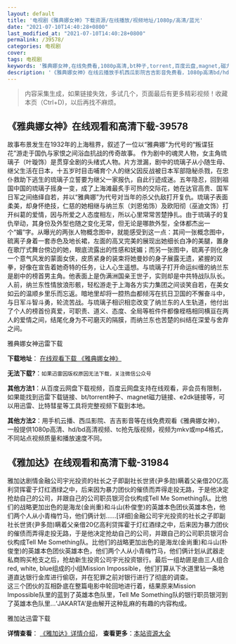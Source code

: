 ```yaml
---
layout: default
title: '电视剧《雅典娜女神》下载资源/在线播放/视频地址/1080p/高清/蓝光'
date: "2021-07-10T14:40:28+0800"
last_modified_at: "2021-07-10T14:40:28+0800"
permalink: /39578/
categories: 电视剧
cover:
tags: 电视剧
keywords: '雅典娜女神,在线免费看,1080p高清,bt种子,torrent,百度云盘,magnet,磁力链,迅雷下载资源'
description: '《雅典娜女神》在线云播放手机西瓜影院吉吉影音免费看，1080p高清bd/hd未删减完整版和tc抢先枪版，mkv/mp4格式，附带bt/torrent种子、magnet/磁力链、百度云盘、网盘资源迅雷下载链接'
---
```


>内容采集生成，如果链接失效，多试几个，页面最后有更多精彩视频！收藏本页（Ctrl+D)，以后再找不麻烦。


## 《雅典娜女神》在线观看和高清下载-39578

故事布景发生在1932年的上海租界，叙述了一位以“雅典娜&rdquo;为代号的“叛谍狂花”游走于国仇与家恨之间浴血抗战的传奇故事。 作为剧中的魂灵人物，女主角琉璃子（叶璇饰）是贯穿全剧的头绪式人物。片方泄漏，剧中的琉璃子从小随生母、继父生活在日本，十五岁时目击哺育个人的继父因反战被日本军部隐秘杀戮，在忠仆救助下逃生的琉璃子立誓要为继父一家报仇，自此行迹成迷。五年隐忍，回到祖国中国的琉璃子摇身一变，成了上海滩最炙手可热的交际花，她在达官高贵、国军日军之间络绎自若，并以“雅典娜&rdquo;为代号对当年的杀父仇敌打开复仇。琉璃子表面柔美，却身怀绝技，仁慈的她相继与纳兰东（刘恩佑饰）及欧阳彻（巫迪文饰）打开纠葛的爱情，因与所爱之人态度相左，所以心里常常苦楚挣扎。由于琉璃子的复仇举动，其身份及外型也随之变化无常，但无论是哪款外型，全体都杰出一个&ldquo;媚&rdquo;字。从曝光的两张人物概念图中，就能感受到这一点：其间一张概念图中，硫离子身着一套赤色及地长裙，左面的高叉完美的展现出她细长白净的美腿，置身在歌厅式舞台傍边的她，眼底流露出的性感和妩媚；而另一张图中，硫离子则化身一个意气风发的蒙面女侠，皮质紧身的装束将她曼妙的身子展露无遗，紧握的双拳，好像在宣告着她奇特的任务，让人心生遥想。与琉璃子打开命运纠缠的纳兰东是剧中的榜首男主角。他表面上是伪满洲国亲王世子，实则却是中共特战队队长。人前，纳兰东性情放浪形骸，轻松游走于上海各方实力集团之间谈笑自若，在美女如云的温顺乡里乐而忘返。暗地里却将一腔热血都倾泻在抗日卫国的不懈奋斗中，与日军斗智斗勇，轮流苦战。与琉璃子相识相恋改变了纳兰东的人生轨道，他付出了个人的榜首份真爱，可职责、道义、态度、全局等桩件件都像桎梏相同横亘在两人的爱情之间，结尾化身为不可磨灭的隔膜，而纳兰东也苦楚的纠结在深爱与舍弃之间。</p>


雅典娜女神迅雷下载

**下载地址**： [在线观看下载 《雅典娜女神》](https://www.993dy.com//vod-detail-id-12730.html) 


**无法下载?**：`如果迅雷因版权原因无法下载，关注微信公众号 `

**其他方法1**：从百度云网盘下载视频，百度云网盘支持在线观看，非会员有限制，如果能找到迅雷下载链接、bt/torrent种子、magnet磁力链接、e2dk链接等，可以用迅雷、比特彗星等工具将完整视频下载到本地。

**其他方法2**：用手机云播、西瓜影院、吉吉影音等在线免费观看《雅典娜女神》，一般提供1080p高清、hd/bd高清视频、tc抢先版视频，视频为mkv或mp4格式，不同站点视频质量和播放速度不同。


## 《雅加达》在线观看和高清下载-31984

雅加达剧情金融公司宇光投资的社长之子即副社长世贤(尹多勋)瞒着父亲借20亿高利贷挥霍于灯红酒绿之中，后来因为暴力团伙的催债而弄得走投无路，于是他决定抢劫自己的公司，并跟自己的公司职员银河合伙构成Tell Me Something队。比他们的战略更加出色的是海龙(金尚重)和斗山(朴俊奎)的英雄本色团伙英雄本色，他们两个人从小青梅竹马，他们俩计划......[详细]金融公司宇光投资的社长之子即副社长世贤(尹多勋)瞒着父亲借20亿高利贷挥霍于灯红酒绿之中，后来因为暴力团伙的催债而弄得走投无路，于是他决定抢劫自己的公司，并跟自己的公司职员银河合伙构成Tell Me Something队。比他们的战略更加出色的是海龙(金尚重)和斗山(朴俊奎)的英雄本色团伙英雄本色，他们两个人从小青梅竹马，他们俩计划从武器走私商购买枪支之后，抢劫新生投资公司宇光投资银行。最后一组劫匪是由三人组合red, white, blue组成的小组Mission Impossible，他们打算从下水道里钻一条地道直达银行金库进行偷窃，并在犯罪之前对银行进行了彻底的调查。<br />这三个团伙的互相卧底在整篇电影中轮回地进行着，结果原来Mission Impossible队里的蓝到了英雄本色队里，Tell Me Something队的银行职员银河到了英雄本色队里...‘JAKARTA’是由解开这种乱麻的有趣的内容构成。<br />


雅加达迅雷下载

**详情查看**： [《雅加达》详情介绍](/movie/31984/)， **查看更多**：[本站资源大全](/movie/t/all/)

